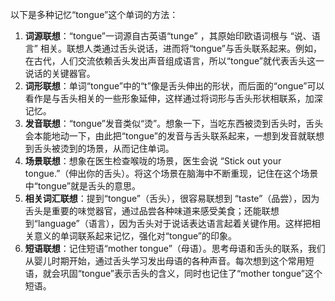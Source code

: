 以下是多种记忆“tongue”这个单词的方法：
1. **词源联想**：“tongue”一词源自古英语“tunge” ，其原始印欧语词根与 “说、语言” 相关。联想人类通过舌头说话，进而将“tongue”与舌头联系起来。例如，在古代，人们交流依赖舌头发出声音组成语言，所以“tongue”就代表舌头这一说话的关键器官。
2. **词形联想**：单词“tongue”中的“t”像是舌头伸出的形状，而后面的“ongue”可以看作是与舌头相关的一些形象延伸，这样通过将词形与舌头形状相联系，加深记忆。
3. **发音联想**：“tongue”发音类似“烫”。想象一下，当吃东西被烫到舌头时，舌头会本能地动一下，由此把“tongue”的发音与舌头联系起来，一想到发音就联想到舌头被烫到的场景，从而记住单词。
4. **场景联想**：想象在医生检查喉咙的场景，医生会说 “Stick out your tongue.”（伸出你的舌头）。将这个场景在脑海中不断重现，记住在这个场景中“tongue”就是舌头的意思。
5. **相关词汇联想**：提到“tongue”（舌头），很容易联想到 “taste”（品尝），因为舌头是重要的味觉器官，通过品尝各种味道来感受美食；还能联想到“language”（语言），因为舌头对于说话表达语言起着关键作用。这样把相关意义的单词联系起来记忆，强化对“tongue”的印象。
6. **短语联想**：记住短语“mother tongue”（母语）。思考母语和舌头的联系，我们从婴儿时期开始，通过舌头学习发出母语的各种声音。每次想到这个常用短语，就会巩固“tongue”表示舌头的含义，同时也记住了“mother tongue”这个短语。 